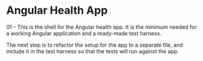 Angular Health App
==================

01 - This is the shell for the Angular health app. It is the minimum needed for a working Angular application and a
ready-made test harness.

The next step is to refactor the setup for the app to a separate file, and include it in the test harness so that
the tests will run against the app. 